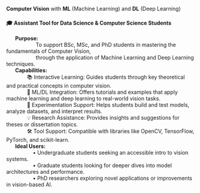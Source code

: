 <label><b>Computer Vision</b> with <b>ML</b> (Machine Learning) and <b>DL</b> (Deep Learning)</label>
<h4>🎓 Assistant Tool for Data Science &amp; Computer Science Students</h4>
&nbsp;&nbsp;&nbsp;&nbsp;&nbsp;&nbsp;<b>Purpose:</b><br>
&nbsp;&nbsp;&nbsp;&nbsp;&nbsp;&nbsp;&nbsp;&nbsp;&nbsp;&nbsp;&nbsp;&nbsp;&nbsp;&nbsp;&nbsp;&nbsp;&nbsp;&nbsp;&nbsp;&nbsp;To support BSc, MSc, and PhD students in mastering the fundamentals of Computer Vision,<br>
&nbsp;&nbsp;&nbsp;&nbsp;&nbsp;&nbsp;&nbsp;&nbsp;&nbsp;&nbsp;&nbsp;&nbsp;&nbsp;&nbsp;&nbsp;&nbsp;&nbsp;&nbsp;&nbsp;&nbsp;through the application of Machine Learning and Deep Learning techniques.<br>
&nbsp;&nbsp;&nbsp;&nbsp;&nbsp;&nbsp;<b>Capabilities:</b><br>
&nbsp;&nbsp;&nbsp;&nbsp;&nbsp;&nbsp;&nbsp;&nbsp;&nbsp;&nbsp;&nbsp;&nbsp;&nbsp;&nbsp;📚 Interactive Learning: Guides students through key theoretical and practical concepts in computer vision.<br>
&nbsp;&nbsp;&nbsp;&nbsp;&nbsp;&nbsp;&nbsp;&nbsp;&nbsp;&nbsp;&nbsp;&nbsp;&nbsp;&nbsp;🧠 ML/DL Integration: Offers tutorials and examples that apply machine learning and deep learning to real-world vision tasks.<br>
&nbsp;&nbsp;&nbsp;&nbsp;&nbsp;&nbsp;&nbsp;&nbsp;&nbsp;&nbsp;&nbsp;&nbsp;&nbsp;&nbsp;🧪 Experimentation Support: Helps students build and test models, analyze datasets, and interpret results.<br>
&nbsp;&nbsp;&nbsp;&nbsp;&nbsp;&nbsp;&nbsp;&nbsp;&nbsp;&nbsp;&nbsp;&nbsp;&nbsp;&nbsp;💡 Research Assistance: Provides insights and suggestions for theses or dissertation topics.<br>
&nbsp;&nbsp;&nbsp;&nbsp;&nbsp;&nbsp;&nbsp;&nbsp;&nbsp;&nbsp;&nbsp;&nbsp;&nbsp;&nbsp;🛠️ Tool Support: Compatible with libraries like OpenCV, TensorFlow, PyTorch, and scikit-learn.<br>
&nbsp;&nbsp;&nbsp;&nbsp;&nbsp;&nbsp;<b>Ideal Users:</b><br>
&nbsp;&nbsp;&nbsp;&nbsp;&nbsp;&nbsp;&nbsp;&nbsp;&nbsp;&nbsp;&nbsp;&nbsp;&nbsp;&nbsp;&nbsp;&nbsp;&nbsp;&nbsp;• Undergraduate students seeking an accessible intro to vision systems.</br>
&nbsp;&nbsp;&nbsp;&nbsp;&nbsp;&nbsp;&nbsp;&nbsp;&nbsp;&nbsp;&nbsp;&nbsp;&nbsp;&nbsp;&nbsp;&nbsp;&nbsp;&nbsp;• Graduate students looking for deeper dives into model architectures and performance.</br>
&nbsp;&nbsp;&nbsp;&nbsp;&nbsp;&nbsp;&nbsp;&nbsp;&nbsp;&nbsp;&nbsp;&nbsp;&nbsp;&nbsp;&nbsp;&nbsp;&nbsp;&nbsp;• PhD researchers exploring novel applications or improvements in vision-based AI.</br>